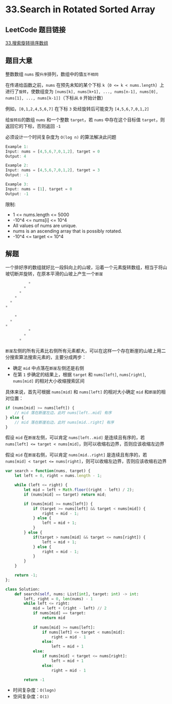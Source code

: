 # 33.Search in Rotated Sorted Array

## LeetCode 题目链接

[33.搜索旋转排序数组](https://leetcode.cn/problems/search-in-rotated-sorted-array/)

## 题目大意

整数数组 `nums` 按`升序`排列，数组中的值`互不相同`

在传递给函数之前，`nums` 在预先未知的某个下标 `k`（`0 <= k < nums.length`）上进行了`旋转`，使数组变为 `[nums[k], nums[k+1], ..., nums[n-1], nums[0], nums[1], ..., nums[k-1]]`（下标从 `0` 开始计数）

例如，`[0,1,2,4,5,6,7]` 在下标 `3` 处经旋转后可能变为 `[4,5,6,7,0,1,2]`

给`旋转后`的数组 `nums` 和一个整数 `target`，若 `nums` 中存在这个目标值 `target`，则返回它的下标，否则返回 `-1` 

必须设计一个时间复杂度为 `O(log n)` 的算法解决此问题

```js
Example 1:
Input: nums = [4,5,6,7,0,1,2], target = 0
Output: 4

Example 2:
Input: nums = [4,5,6,7,0,1,2], target = 3
Output: -1

Example 3:
Input: nums = [1], target = 0
Output: -1
```

限制:
- 1 <= nums.length <= 5000
- -10^4 <= nums[i] <= 10^4
- All values of nums are unique.
- nums is an ascending array that is possibly rotated.
- -10^4 <= target <= 10^4

## 解题

一个排好序的数组就好比一段斜向上的山坡，沿着一个元素旋转数组，相当于将山坡切断并旋转，在原本平滑的山坡上产生一个`断崖`

```js
          *
        *
      *
    *
  *
*
```
```js
    *
  *
*
          *
        *
      *
```

`断崖`左侧的所有元素比右侧所有元素都大，可以在这样一个存在断崖的山坡上用二分搜索算法搜索元素的，主要分成两步：
- 确定 `mid` 中点落在`断崖`左侧还是右侧
- 在第 `1` 步确定的结果上，根据 `target` 和 `nums[left]`, `nums[right]`, `nums[mid]` 的相对大小收缩搜索区间

具体来说，首先可根据 `nums[mid]` 和 `nums[left]` 的相对大小确定 `mid` 和`断崖`的相对位置：

```js
if (nums[mid] >= nums[left]) {
    // mid 落在断崖左边，此时 nums[left..mid] 有序
} else {
    // mid 落在断崖右边，此时 nums[mid..right] 有序
}
```

假设 `mid` 在`断崖`左侧，可以肯定 `nums[left..mid]` 是连续且有序的，若 `nums[left] <= target < nums[mid]`，则可以收缩右边界，否则应该收缩左边界

假设 `mid` 在`断崖`右侧，可以肯定 `nums[mid..right]` 是连续且有序的，若 `nums[mid] < target <= nums[right]`，则可以收缩左边界，否则应该收缩右边界

```js
var search = function(nums, target) {
    let left = 0, right = nums.length - 1;

    while (left <= right) {
        let mid = left + Math.floor((right - left) / 2);
        if (nums[mid] == target) return mid;

        if (nums[mid] >= nums[left]) {
            if (target >= nums[left] && target < nums[mid]) {
                right = mid - 1;
            } else {
                left = mid + 1;
            }
        } else {
            if(target > nums[mid] && target <= nums[right]) {
                left = mid + 1;
            } else {
                right = mid - 1;
            }
        }
    }

    return -1;
};
```
```python
class Solution:
    def search(self, nums: List[int], target: int) -> int:
        left, right = 0, len(nums) - 1
        while left <= right:
            mid = left + (right - left) // 2
            if nums[mid] == target:
                return mid
            
            if nums[mid] >= nums[left]:
                if nums[left] <= target < nums[mid]:
                    right = mid - 1
                else:
                    left = mid + 1
            else:
                if nums[mid] < target <= nums[right]:
                    left = mid + 1
                else:
                    right = mid - 1

        return -1 
```

- 时间复杂度：`O(logn)`
- 空间复杂度：`O(1)`